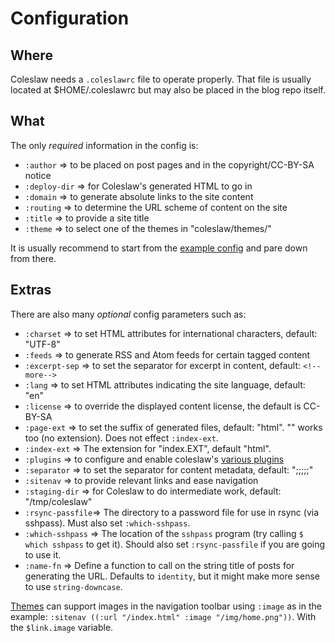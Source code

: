# Configuration

## Where

Coleslaw needs a `.coleslawrc` file to operate properly. That file is usually located at
$HOME/.coleslawrc but may also be placed in the blog repo itself.

## What

The only *required* information in the config is:
* `:author`       => to be placed on post pages and in the copyright/CC-BY-SA notice
* `:deploy-dir`   => for Coleslaw's generated HTML to go in
* `:domain`       => to generate absolute links to the site content
* `:routing`      => to determine the URL scheme of content on the site
* `:title`        => to provide a site title
* `:theme`        => to select one of the themes in "coleslaw/themes/"

It is usually recommend to start from the [example config][ex_config] and pare down from there.

[ex_config]: https://github.com/redline6561/coleslaw/blob/master/examples/example.coleslawrc

## Extras

There are also many *optional* config parameters such as:
* `:charset`       => to set HTML attributes for international characters, default: "UTF-8"
* `:feeds`         => to generate RSS and Atom feeds for certain tagged content
* `:excerpt-sep`   => to set the separator for excerpt in content, default: `<!--more-->`
* `:lang`          => to set HTML attributes indicating the site language, default: "en"
* `:license`       => to override the displayed content license, the default is CC-BY-SA
* `:page-ext`      => to set the suffix of generated files, default: "html". "" works
  too (no extension). Does not effect `:index-ext`.
* `:index-ext`     => The extension for "index.EXT", default "html".
* `:plugins`       => to configure and enable coleslaw's [various plugins][plugin-use]
* `:separator`     => to set the separator for content metadata, default: ";;;;;"
* `:sitenav`       => to provide relevant links and ease navigation
* `:staging-dir`   => for Coleslaw to do intermediate work, default: "/tmp/coleslaw"
* `:rsync-passfile`=> The directory to a password file for use in rsync (via
  sshpass). Must also set `:which-sshpass`.
* `:which-sshpass` => The location of the `sshpass` program (try calling
 `$ which sshpass` to get it). Should also set `:rsync-passfile` if you are going 
 to use it.
* `:name-fn` => Define a function to call on the string title of posts for
  generating the URL. Defaults to `identity`, but it might make more sense to
  use `string-downcase`.


[Themes](https://github.com/redline6561/coleslaw/blob/master/docs/plugin-use.md)
 can support images in the navigation toolbar using `:image` as in the
example: `:sitenav ((:url "/index.html" :image "/img/home.png"))`. With the
`$link.image` variable.

[plugin-use]: https://github.com/redline6561/coleslaw/blob/master/docs/plugin-use.md
